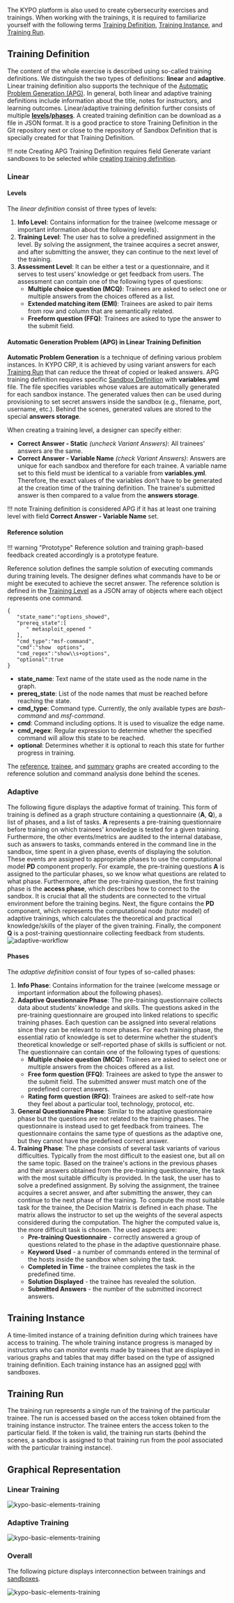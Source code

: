 The KYPO platform is also used to create cybersecurity exercises and trainings. When working with the trainings, it is required to familiarize yourself with the following terms [Training Definition](#training-definition), [Training Instance](#training-instance), and [Training Run](#training-run).

## Training Definition

The content of the whole exercise is described using so-called training definitions. We distinguish the two types of definitions: **linear** and **adaptive**. Linear training definition also supports the technique of the [Automatic Problem Generation (APG)](#automatic-generation-problem-apg-in-linear-training-definition). In general, both linear and adaptive training definitions include information about the title, notes for instructors, and learning outcomes. Linear/adaptive training definition further consists of multiple **[levels](#levels)/[phases](#phases)**. A created training definition can be download as a file in JSON format. It is a good practice to store Training Definition in the Git repository next or close to the repository of Sandbox Definition that is specially created for that Training Definition.

!!! note
    Creating APG Training Definition requires field Generate variant sandboxes to be selected while [creating training definition](../../../user-guide-basic/training-agenda/training-definition/linear-training-definition/#create-linear-training-definition-panel).

### Linear

#### Levels   
 The *linear definition* consist of three types of levels: 

1. **Info Level**: Contains information for the trainee (welcome message or important information about the following levels).
2. **Training Level**: The user has to solve a predefined assignment in the level. By solving the assignment, the trainee acquires a secret answer, and after submitting the answer, they can continue to the next level of the training. 
3. **Assessment Level**: It can be either a test or a questionnaire, and it serves to test users’ knowledge or get feedback from users. The assessment can contain one of the following types of questions:  
    * **Multiple choice question (MCQ)**: Trainees are asked to select one or multiple answers from the choices offered as a list.
    * **Extended matching item (EMI)**: Trainees are asked to pair items from row and column that are semantically related. 
    * **Freeform question (FFQ)**: Trainees are asked to type the answer to the submit field.

#### Automatic Generation Problem (APG) in Linear Training Definition 
**Automatic Problem Generation** is a technique of defining various problem instances. In KYPO CRP, it is achieved by using variant answers for each [Training Run](#training-run) that can reduce the threat of copied or leaked answers. APG training definition requires specific [Sandbox Definition](../../../../user-guide-advanced/sandboxes/sandbox-definition) with **variables.yml** file. The file specifies variables whose values are automatically generated for each sandbox instance. The generated values then can be used during provisioning to set secret answers inside the sandbox (e.g., filename, port, username, etc.). Behind the scenes, generated values are stored to the special **answers storage**.

When creating a training level, a designer can specify either:

* **Correct Answer - Static** *(uncheck Variant Answers)*: All trainees' answers are the same.
* **Correct Answer - Variable Name** *(check Variant Answers)*: Answers are unique for each sandbox and therefore for each trainee. A variable name set to this field must be identical to a variable from **variables.yml**. Therefore, the exact values of the variables don't have to be generated at the creation time of the training definition. The trainee's submitted answer is then compared to a value from the **answers storage**.


!!! note
    Training definition is considered APG if it has at least one training level with field **Correct Answer - Variable Name** set.

#### Reference solution

!!! warning "Prototype"
    Reference solution and training graph-based feedback created accordingly is a prototype feature.

Reference solution defines the sample solution of executing commands during training levels. The designer defines what commands have to be or might be executed to achieve the secret answer. The reference solution is defined in the [Training Level](../../../user-guide-basic/training-agenda/training-definition/linear-training-definition/#i-training-level) as a JSON array of objects where each object represents one command.


```
{
   "state_name":"options_showed",
   "prereq_state":[
      " metasploit_opened "
   ],
   "cmd_type":"msf-command",
   "cmd":"show  options",
   "cmd_regex":"show\\s+options",
   "optional":true
}

```

* **state_name**: Text name of the state used as the node name in the graph.
* **prereq_state**: List of the node names that must be reached before reaching the state.
* **cmd_type**: Command type. Currently, the only available types are *bash-command* and *msf-command*.
* **cmd**: Command including options. It is used to visualize the edge name.
* **cmd_regex**: Regular expression to determine whether the specified command will allow this state to be reached. 
* **optional**: Determines whether it is optional to reach this state for further progress in training.

The [reference](../../../user-guide-basic/training-agenda/visualizations/visualizations-for-linear/#reference-graph), [trainee](../../../user-guide-basic/training-agenda/visualizations/visualizations-for-linear/#trainee-graph), and [summary](../../../user-guide-basic/training-agenda/visualizations/visualizations-for-linear/#summary-graph) graphs are created according to the reference solution and command analysis done behind the scenes. 

### Adaptive

The following figure displays the adaptive format of training. This form of training is defined as a graph structure containing a questionnaire (**A**, **Q**), a list of phases, and a list of tasks. **A** represents a pre-training questionnaire before training on which trainees' knowledge is tested for a given training. Furthermore, the other events/metrics are audited to the internal database, such as answers to tasks, commands entered in the command line in the sandbox, time spent in a given phase, events of displaying the solution. These events are assigned to appropriate phases to use the computational model **PD** component properly. For example, the pre-training questions **A** is assigned to the particular phases, so we know what questions are related to what phase.
Furthermore, after the pre-training question, the first training phase is the **access phase**, which describes how to connect to the sandbox. It is crucial that all the students are connected to the virtual environment before the training begins. Next, the figure contains the **PD** component, which represents the computational node (tutor model) of adaptive trainings, which calculates the theoretical and practical knowledge/skills of the player of the given training. Finally, the component **Q** is a post-training questionnaire collecting feedback from students.
![adaptive-workflow](../../img/user-guide-advanced/trainings/Adaptive-workflow.png)

#### Phases
The *adaptive definition* consist of four types of so-called phases: 
   
1. **Info Phase**: Contains information for the trainee (welcome message or important information about the following phases).
2. **Adaptive Questionnaire Phase**: The pre-training questionnaire collects data about students’ knowledge and skills. The questions asked in the pre-training questionnaire are grouped into linked relations to specific training phases. Each question can be assigned into several relations since they can be relevant to more phases. For each training phase, the essential ratio of knowledge is set to determine whether the student’s theoretical knowledge or self-reported phase of skills is sufficient or not. The questionnaire can contain one of the following types of questions: 
    * **Multiple choice question (MCQ)**: Trainees are asked to select one or multiple answers from the choices offered as a list.
    * **Free form question (FFQ)**: Trainees are asked to type the answer to the submit field. The submitted answer must match one of the predefined correct answers.
    * **Rating form question (RFQ)**: Trainees are asked to self-rate how they feel about a particular tool, technology, protocol, etc. 
3. **General Questionnaire Phase**: Similar to the adaptive questionnaire phase but the questions are not related to the training phases. The questionnaire is instead used to get feedback from trainees. The questionnaire contains the same type of questions as the adaptive one, but they cannot have the predefined correct answer. 
4. **Training Phase**: The phase consists of several task variants of various difficulties. Typically from the most difficult to the easiest one, but all on the same topic. Based on the trainee's actions in the previous phases and their answers obtained from the pre-training questionnaire, the task with the most suitable difficulty is provided. In the task, the user has to solve a predefined assignment. By solving the assignment, the trainee acquires a secret answer, and after submitting the answer, they can continue to the next phase of the training. To compute the most suitable task for the trainee, the Decision Matrix is defined in each phase. The matrix allows the instructor to set up the weights of the several aspects considered during the computation. The higher the computed value is, the more difficult task is chosen. The used aspects are: 
    * **Pre-training Questionnaire** - correctly answered a group of questions related to the phase in the adaptive questionnaire phase. 
    * **Keyword Used** - a number of commands entered in the terminal of the hosts inside the sandbox when solving the task.
    * **Completed in Time** - the trainee completes the task in the predefined time.
    * **Solution Displayed** - the trainee has revealed the solution. 
    * **Submitted Answers** - the number of the submitted incorrect answers. 

## Training Instance

A time-limited instance of a training definition during which trainees have access to training. The whole training instance progress is managed by instructors who can monitor events made by trainees that are displayed in various graphs and tables that may differ based on the type of assigned training definition. Each training instance has an assigned [pool](../../../user-guide-advanced/sandboxes/sandboxes-overview/#pool) with sandboxes. 

## Training Run

The training run represents a single run of the training of the particular trainee. The run is accessed based on the access token obtained from the training instance instructor. The trainee enters the access token to the particular field. If the token is valid, the training run starts (behind the scenes, a sandbox is assigned to that training run from the pool associated with the particular training instance).

## Graphical Representation

### Linear Training
![kypo-basic-elements-training](../../img/user-guide-advanced/trainings/KYPO-basic-elements-training.png)

### Adaptive Training
![kypo-basic-elements-training](../../img/user-guide-advanced/trainings/KYPO-basic-elements-adaptive-training.png)


### Overall 
The following picture displays interconnection between trainings and [sandboxes](../../sandboxes/sandboxes-overview).

![kypo-basic-elements-training](../../img/user-guide-advanced/trainings/KYPO-basic-elements.png)

